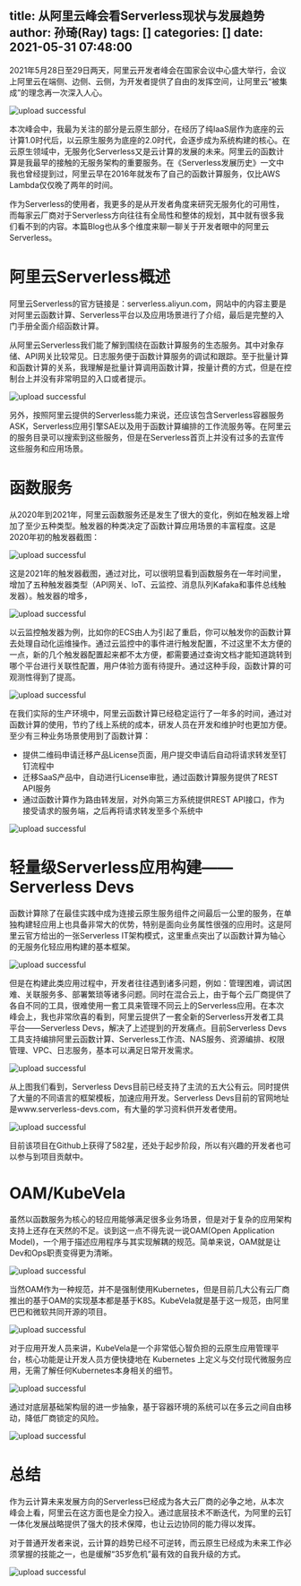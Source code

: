 title: 从阿里云峰会看Serverless现状与发展趋势
author: 孙琦(Ray)
tags: []
categories: []
date: 2021-05-31 07:48:00
---
2021年5月28日至29日两天，阿里云开发者峰会在国家会议中心盛大举行，会议上阿里云在端侧、边侧、云侧，为开发者提供了自由的发挥空间，让阿里云“被集成”的理念再一次深入人心。

<!-- more -->

![upload successful](/images/pasted-261.png)

本次峰会中，我最为关注的部分是云原生部分，在经历了纯IaaS层作为底座的云计算1.0时代后，以云原生服务为底座的2.0时代，会逐步成为系统构建的核心。在云原生领域中，无服务化Serverless又是云计算的发展的未来。阿里云的函数计算是我最早的接触的无服务架构的重要服务。在《Serverless发展历史》一文中我也曾经提到过，阿里云早在2016年就发布了自己的函数计算服务，仅比AWS Lambda仅仅晚了两年的时间。

作为Serverless的使用者，我更多的是从开发者角度来研究无服务化的可用性，而每家云厂商对于Serverless方向往往有全局性和整体的规划，其中就有很多我们看不到的内容。本篇Blog也从多个维度来聊一聊关于开发者眼中的阿里云Serverless。


# 阿里云Serverless概述

阿里云Serverless的官方链接是：serverless.aliyun.com，网站中的内容主要是对阿里云函数计算、Serverless平台以及应用场景进行了介绍，最后是完整的入门手册全面介绍函数计算。

从阿里云Serverless我们能了解到围绕在函数计算服务的生态服务。其中对象存储、API网关比较常见。日志服务便于函数计算服务的调试和跟踪。至于批量计算和函数计算的关系，我理解是批量计算调用函数计算，按量计费的方式，但是在控制台上并没有非常明显的入口或者提示。

![upload successful](/images/pasted-209.png)

另外，按照阿里云提供的Serverless能力来说，还应该包含Serverless容器服务ASK，Serverless应用引擎SAE以及用于函数计算编排的工作流服务等。在阿里云的服务目录可以搜索到这些服务，但是在Serverless首页上并没有过多的去宣传这些服务和应用场景。


# 函数服务

从2020年到2021年，阿里云函数服务还是发生了很大的变化，例如在触发器上增加了至少五种类型。触发器的种类决定了函数计算应用场景的丰富程度。这是2020年初的触发器截图：

![upload successful](/images/pasted-211.png)

这是2021年的触发器截图，通过对比，可以很明显看到函数服务在一年时间里，增加了五种触发器类型（API网关、loT、云监控、消息队列Kafaka和事件总线触发器）。触发器的增多，

![upload successful](/images/pasted-213.png)

以云监控触发器为例，比如你的ECS由人为引起了重启，你可以触发你的函数计算去处理自动化运维操作。通过云监控中的事件进行触发配置，不过这里不太方便的一点，新的几个触发器配置起来都不太方便，都需要通过查询文档才能知道跳转到哪个平台进行关联性配置，用户体验方面有待提升。通过这种手段，函数计算的可观测性得到了提高。

![upload successful](/images/pasted-221.png)


在我们实际的生产环境中，阿里云函数计算已经稳定运行了一年多的时间，通过对函数计算的使用，节约了线上系统的成本，研发人员在开发和维护时也更加方便。至少有三种业务场景使用到了函数计算：

* 提供二维码申请迁移产品License页面，用户提交申请后自动将请求转发至钉钉流程中
* 迁移SaaS产品中，自动进行License审批，通过函数计算服务提供了REST API服务
* 通过函数计算作为路由转发层，对外向第三方系统提供REST API接口，作为接受请求的服务端，之后再将请求转发至多个系统中

![upload successful](/images/pasted-207.png)

# 轻量级Serverless应用构建——Serverless Devs

函数计算除了在最佳实践中成为连接云原生服务组件之间最后一公里的服务，在单独构建轻应用上也具备非常大的优势，特别是面向业务属性很强的应用时。这是阿里云官方给出的一张Serverless IT架构模式，这里重点突出了以函数计算为轴心的无服务化轻应用构建的基本框架。

![upload successful](/images/pasted-208.png)

但是在构建此类应用过程中，开发者往往遇到诸多问题，例如：管理困难，调试困难、关联服务多、部署繁琐等诸多问题。同时在混合云上，由于每个云厂商提供了各自不同的工具，很难使用一套工具来管理不同云上的Serverless应用。在本次峰会上，我也非常欣喜的看到，阿里云提供了一套全新的Serverless开发者工具平台——Serverless Devs，解决了上述提到的开发痛点。目前Serverless Devs工具支持编排阿里云函数计算、Serverless工作流、NAS服务、资源编排、权限管理、VPC、日志服务，基本可以满足日常开发需求。

![upload successful](/images/pasted-262.png)

从上图我们看到，Serverless Devs目前已经支持了主流的五大公有云。同时提供了大量的不同语言的框架模板，加速应用开发。Serverless Devs目前的官网地址是www.serverless-devs.com，有大量的学习资料供开发者使用。

![upload successful](/images/pasted-263.png)

目前该项目在Github上获得了582星，还处于起步阶段，所以有兴趣的开发者也可以参与到项目贡献中。

# OAM/KubeVela

虽然以函数服务为核心的轻应用能够满足很多业务场景，但是对于复杂的应用架构支持上还存在天然的不足。谈到这一点不得先说一说OAM(Open Application Model)，一个用于描述应用程序与其实现解耦的规范。简单来说，OAM就是让Dev和Ops职责变得更为清晰。

![upload successful](/images/pasted-264.png)

当然OAM作为一种规范，并不是强制使用Kubernetes，但是目前几大公有云厂商推出的基于OAM的实现基本都是基于K8S。KubeVela就是基于这一规范，由阿里巴巴和微软共同开源的项目。

![upload successful](/images/pasted-267.png)

对于应用开发人员来讲，KubeVela是一个非常低心智负担的云原生应用管理平台，核心功能是让开发人员方便快捷地在 Kubernetes 上定义与交付现代微服务应用，无需了解任何Kubernetes本身相关的细节。

![upload successful](/images/pasted-265.png)

通过对底层基础架构层的进一步抽象，基于容器环境的系统可以在多云之间自由移动，降低厂商锁定的风险。

![upload successful](/images/pasted-266.png)

# 总结

作为云计算未来发展方向的Serverless已经成为各大云厂商的必争之地，从本次峰会上看，阿里云在这方面也是全力投入。通过底层技术不断迭代，为阿里的云钉一体化发展战略提供了强大的技术保障，也让云边协同的能力得以发挥。

对于普通开发者来说，云计算的趋势已经不可逆转，而云原生已经成为未来工作必须掌握的技能之一，也是缓解“35岁危机”最有效的自我升级的方式。

![upload successful](/images/pasted-268.png)
